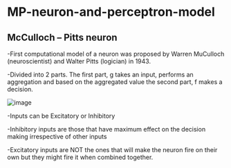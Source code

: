 # MP-neuron-and-perceptron-model
## McCulloch – Pitts neuron
-First computational model of a neuron was proposed by Warren MuCulloch (neuroscientist) and Walter Pitts (logician) in 1943.

-Divided into 2 parts. The first part, g takes an input, performs an aggregation and based on the aggregated value the second part, f makes a decision.

![image](https://github.com/Siddhipatade/MP-neuron-and-perceptron-model/assets/91780318/b956aa3b-f150-4c34-b2f3-fc76ddd3e8a1)

-Inputs can be Excitatory or Inhibitory

-Inhibitory inputs are those that have maximum effect on the decision making irrespective of other inputs 

-Excitatory inputs are NOT the ones that will make the neuron fire on their own but they might fire it when combined together. 


